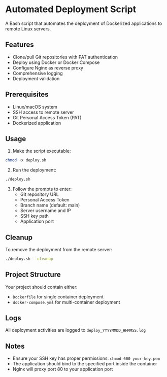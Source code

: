 # Automated Deployment Script

A Bash script that automates the deployment of Dockerized applications to remote Linux servers.

## Features

- Clone/pull Git repositories with PAT authentication
- Deploy using Docker or Docker Compose
- Configure Nginx as reverse proxy
- Comprehensive logging
- Deployment validation

## Prerequisites

- Linux/macOS system
- SSH access to remote server
- Git Personal Access Token (PAT)
- Dockerized application

## Usage

1. Make the script executable:
```bash
chmod +x deploy.sh
```

2. Run the deployment:
```bash
./deploy.sh
```

3. Follow the prompts to enter:
   - Git repository URL
   - Personal Access Token
   - Branch name (default: main)
   - Server username and IP
   - SSH key path
   - Application port

## Cleanup

To remove the deployment from the remote server:
```bash
./deploy.sh --cleanup
```

## Project Structure

Your project should contain either:
- `Dockerfile` for single container deployment
- `docker-compose.yml` for multi-container deployment

## Logs

All deployment activities are logged to `deploy_YYYYMMDD_HHMMSS.log`

## Notes

- Ensure your SSH key has proper permissions: `chmod 600 your-key.pem`
- The application should bind to the specified port inside the container
- Nginx will proxy port 80 to your application port
